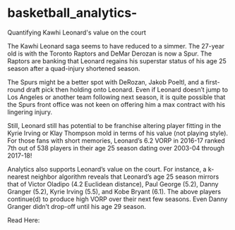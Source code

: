 # basketball_analytics-
Quantifying Kawhi Leonard's value on the court 

The Kawhi Leonard saga seems to have reduced to a simmer. The 27-year old is with the Toronto Raptors and DeMar Derozan is now a Spur. The Raptors are banking that Leonard regains his superstar status of his age 25 season after a quad-injury shortened season. 

The Spurs might be a better spot with DeRozan, Jakob Poeltl, and a first-round draft pick then holding onto Leonard. Even if Leonard doesn’t jump to Los Angeles or another team following  next season, it is quite possible that the Spurs front office was not keen on offering him a max contract with his lingering injury. 

Still, Leonard still has potential to be franchise altering player fitting in the Kyrie Irving or Klay Thompson mold in terms of his value (not playing style). For those fans with short memories, Leonard’s 6.2 VORP in 2016-17 ranked 7th out of 538 players in their age 25 season dating over 2003-04 through 2017-18! 

Analytics also supports Leonard’s value on the court. For instance, a k-nearest neighbor algorithm reveals that Leonard’s age 25 season mirrors that of Victor Oladipo (4.2 Euclidean distance), Paul George (5.2), Danny Granger (5.2), Kyrie Irving (5.5), and Kobe Bryant (6.1). The above players continue(d) to produce high VORP over their next few seasons. Even Danny Granger didn’t drop-off until his age 29 season. 

Read Here: 

